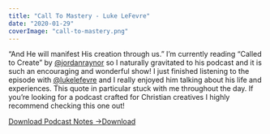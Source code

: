 ```yaml
---
title: "Call To Mastery - Luke LeFevre"
date: "2020-01-29"
coverImage: "call-to-mastery.png"
---
```


“And He will manifest His creation through us.” I’m currently reading “Called to Create” by [@jordanraynor](https://www.instagram.com/jordanraynor/) so I naturally gravitated to his podcast and it is such an encouraging and wonderful show! I just finished listening to the episode with [@lukelefevre](https://www.instagram.com/lukelefevre/) and I really enjoyed him talking about his life and experiences. This quote in particular stuck with me throughout the day. If you’re looking for a podcast crafted for Christian creatives I highly recommend checking this one out!

[Download Podcast Notes ->](https://sketchysermons.com/wp-content/uploads/2020/08/Call-to-mastery.pdf)[Download](https://sketchysermons.com/wp-content/uploads/2020/08/Call-to-mastery.pdf)
